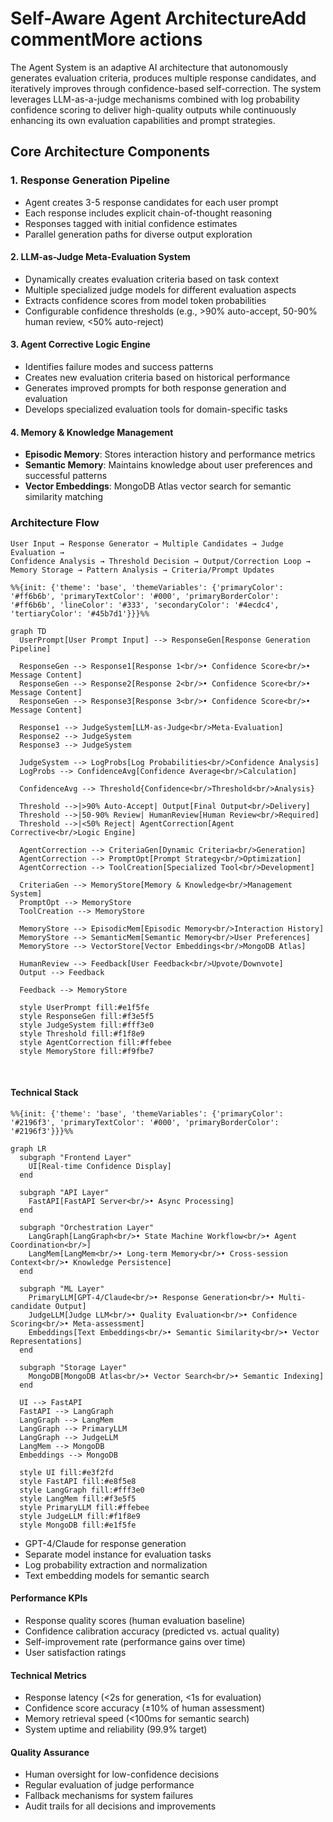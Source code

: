 # Self-Aware Agent ArchitectureAdd commentMore actions

The Agent System is an adaptive AI architecture that autonomously generates evaluation criteria, produces multiple response candidates, and iteratively improves through confidence-based self-correction. The system leverages LLM-as-a-judge mechanisms combined with log probability confidence scoring to deliver high-quality outputs while continuously enhancing its own evaluation capabilities and prompt strategies.

## Core Architecture Components

### 1. **Response Generation Pipeline**

- Agent creates 3-5 response candidates for each user prompt
- Each response includes explicit chain-of-thought reasoning
- Responses tagged with initial confidence estimates
- Parallel generation paths for diverse output exploration

#### 2. **LLM-as-Judge Meta-Evaluation System**

- Dynamically creates evaluation criteria based on task context
- Multiple specialized judge models for different evaluation aspects
- Extracts confidence scores from model token probabilities
- Configurable confidence thresholds (e.g., >90% auto-accept, 50-90% human review, <50% auto-reject)

#### 3. **Agent Corrective Logic Engine**

- Identifies failure modes and success patterns
- Creates new evaluation criteria based on historical performance
- Generates improved prompts for both response generation and evaluation
- Develops specialized evaluation tools for domain-specific tasks

#### 4. **Memory & Knowledge Management**

- **Episodic Memory**: Stores interaction history and performance metrics
- **Semantic Memory**: Maintains knowledge about user preferences and successful patterns
- **Vector Embeddings**: MongoDB Atlas vector search for semantic similarity matching

### Architecture Flow

```
User Input → Response Generator → Multiple Candidates → Judge Evaluation → 
Confidence Analysis → Threshold Decision → Output/Correction Loop → 
Memory Storage → Pattern Analysis → Criteria/Prompt Updates
```

```mermaid
%%{init: {'theme': 'base', 'themeVariables': {'primaryColor': '#ff6b6b', 'primaryTextColor': '#000', 'primaryBorderColor': '#ff6b6b', 'lineColor': '#333', 'secondaryColor': '#4ecdc4', 'tertiaryColor': '#45b7d1'}}}%%

graph TD
  UserPrompt[User Prompt Input] --> ResponseGen[Response Generation Pipeline]
  
  ResponseGen --> Response1[Response 1<br/>• Confidence Score<br/>• Message Content]
  ResponseGen --> Response2[Response 2<br/>• Confidence Score<br/>• Message Content]
  ResponseGen --> Response3[Response 3<br/>• Confidence Score<br/>• Message Content]
  
  Response1 --> JudgeSystem[LLM-as-Judge<br/>Meta-Evaluation]
  Response2 --> JudgeSystem
  Response3 --> JudgeSystem
  
  JudgeSystem --> LogProbs[Log Probabilities<br/>Confidence Analysis]
  LogProbs --> ConfidenceAvg[Confidence Average<br/>Calculation]
  
  ConfidenceAvg --> Threshold{Confidence<br/>Threshold<br/>Analysis}
  
  Threshold -->|>90% Auto-Accept| Output[Final Output<br/>Delivery]
  Threshold -->|50-90% Review| HumanReview[Human Review<br/>Required]
  Threshold -->|<50% Reject| AgentCorrection[Agent Corrective<br/>Logic Engine]
  
  AgentCorrection --> CriteriaGen[Dynamic Criteria<br/>Generation]
  AgentCorrection --> PromptOpt[Prompt Strategy<br/>Optimization]
  AgentCorrection --> ToolCreation[Specialized Tool<br/>Development]
  
  CriteriaGen --> MemoryStore[Memory & Knowledge<br/>Management System]
  PromptOpt --> MemoryStore
  ToolCreation --> MemoryStore
  
  MemoryStore --> EpisodicMem[Episodic Memory<br/>Interaction History]
  MemoryStore --> SemanticMem[Semantic Memory<br/>User Preferences]
  MemoryStore --> VectorStore[Vector Embeddings<br/>MongoDB Atlas]
  
  HumanReview --> Feedback[User Feedback<br/>Upvote/Downvote]
  Output --> Feedback
  
  Feedback --> MemoryStore
  
  style UserPrompt fill:#e1f5fe
  style ResponseGen fill:#f3e5f5
  style JudgeSystem fill:#fff3e0
  style Threshold fill:#f1f8e9
  style AgentCorrection fill:#ffebee
  style MemoryStore fill:#f9fbe7
```

</br>

#### Technical Stack

```mermaid
%%{init: {'theme': 'base', 'themeVariables': {'primaryColor': '#2196f3', 'primaryTextColor': '#000', 'primaryBorderColor': '#2196f3'}}}%%

graph LR
  subgraph "Frontend Layer"
    UI[Real-time Confidence Display]
  end
  
  subgraph "API Layer"
    FastAPI[FastAPI Server<br/>• Async Processing]
  end
  
  subgraph "Orchestration Layer"
    LangGraph[LangGraph<br/>• State Machine Workflow<br/>• Agent Coordination<br/>]
    LangMem[LangMem<br/>• Long-term Memory<br/>• Cross-session Context<br/>• Knowledge Persistence]
  end
  
  subgraph "ML Layer"
    PrimaryLLM[GPT-4/Claude<br/>• Response Generation<br/>• Multi-candidate Output]
    JudgeLLM[Judge LLM<br/>• Quality Evaluation<br/>• Confidence Scoring<br/>• Meta-assessment]
    Embeddings[Text Embeddings<br/>• Semantic Similarity<br/>• Vector Representations]
  end
  
  subgraph "Storage Layer"
    MongoDB[MongoDB Atlas<br/>• Vector Search<br/>• Semantic Indexing]
  end
  
  UI --> FastAPI
  FastAPI --> LangGraph
  LangGraph --> LangMem
  LangGraph --> PrimaryLLM
  LangGraph --> JudgeLLM
  LangMem --> MongoDB
  Embeddings --> MongoDB
  
  style UI fill:#e3f2fd
  style FastAPI fill:#e8f5e8
  style LangGraph fill:#fff3e0
  style LangMem fill:#f3e5f5
  style PrimaryLLM fill:#ffebee
  style JudgeLLM fill:#f1f8e9
  style MongoDB fill:#e1f5fe
```

- GPT-4/Claude for response generation
- Separate model instance for evaluation tasks
- Log probability extraction and normalization
- Text embedding models for semantic search

#### **Performance KPIs**

- Response quality scores (human evaluation baseline)
- Confidence calibration accuracy (predicted vs. actual quality)
- Self-improvement rate (performance gains over time)
- User satisfaction ratings

#### **Technical Metrics**

- Response latency (<2s for generation, <1s for evaluation)
- Confidence score accuracy (±10% of human assessment)
- Memory retrieval speed (<100ms for semantic search)
- System uptime and reliability (99.9% target)

#### **Quality Assurance**

- Human oversight for low-confidence decisions
- Regular evaluation of judge performance
- Fallback mechanisms for system failures
- Audit trails for all decisions and improvements